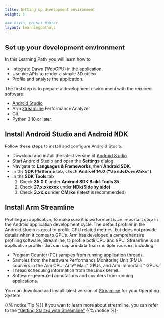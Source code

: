 ```yaml
---
title: Setting up development environment
weight: 3

### FIXED, DO NOT MODIFY
layout: learningpathall
---
```


## Set up your development environment

In this Learning Path, you will learn how to

* Integrate Dawn (WebGPU) in the application.
* Use the APIs to render a simple 3D object.
* Profile and analyze the application.

The first step is to prepare a development environment with the required software:

* [Android Studio](https://developer.android.com/studio)
* Arm [Streamline](https://developer.arm.com/Tools%20and%20Software/Streamline%20Performance%20Analyzer) Performance Analyzer
* Git.
* Python 3.10 or later.

## Install Android Studio and Android NDK

Follow these steps to install and configure Android Studio:

* Download and install the latest version of [Android Studio](https://developer.android.com/studio/).
* Start Android Studio and open the **Settings** dialog.
* Navigate to **Languages & Frameworks**, then **Android SDK**.
* In the **SDK Platforms** tab, check **Android 14.0 ("UpsideDownCake")**.
* In the **SDK Tools** tab
  1. Check **35.0.0** under **Android SDK Build-Tools 35**
  2. Check **27.x.xxxxxx** under **NDk(Side by side)**
  3. Check **3.xx.x** under **CMake** (latest is recommended)

## Install Arm Streamline

Profiling an application, to make sure it is performant is an important step in the Android application development cycle. The default profiler in the Android Studio is great to profile CPU related metrics, but does not provide details when it comes to GPUs. Arm has developed a comprehensive profiling software, Streamline, to profile both CPU and GPU. Streamline is an application profiler that can capture data from multiple sources, including:

* Program Counter (PC) samples from running application threads.
* Samples from the hardware Performance Monitoring Unit (PMU) counters in the Arm CPU, Arm® Mali™ GPUs, and Arm Immortalis™ GPUs.
* Thread scheduling information from the Linux kernel.
* Software-generated annotations and counters from running applications.

You can download and install latest version of [Streamline](https://developer.arm.com/Tools%20and%20Software/Streamline%20Performance%20Analyzer) for your Operating System

{{% notice Tip %}}
If you wan to learn more about streamline, you can refer to the ["Getting Started with Streamline"](https://developer.arm.com/documentation/101816/0903/Getting-started-with-Streamline)
{{% /notice %}}
